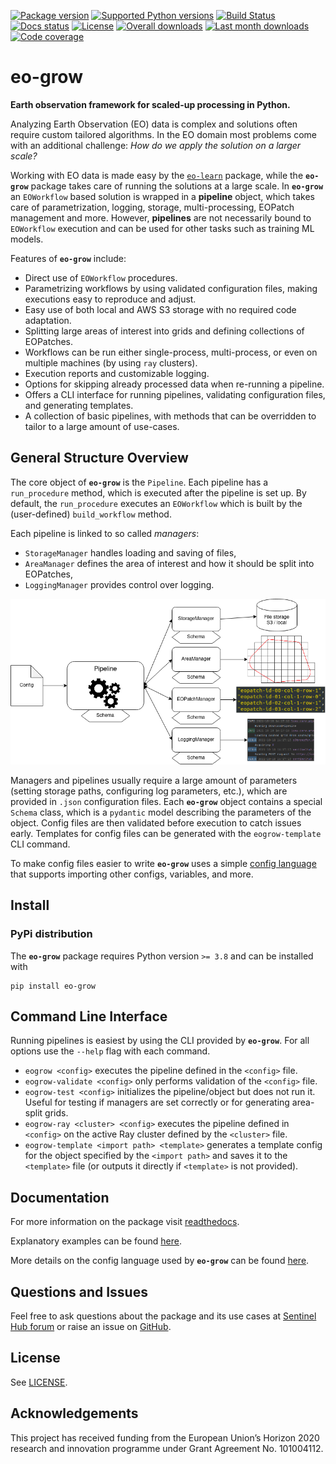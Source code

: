 [![Package version](https://badge.fury.io/py/eo-grow.svg)](https://pypi.org/project/eo-grow)
[![Supported Python versions](https://img.shields.io/pypi/pyversions/eo-grow.svg?style=flat-square)](https://pypi.org/project/eo-grow)
[![Build Status](https://github.com/sentinel-hub/eo-grow/actions/workflows/ci_action.yml/badge.svg?branch=main)](https://github.com/sentinel-hub/eo-grow/actions)
[![Docs status](https://readthedocs.org/projects/eo-grow/badge/?version=latest)](https://eo-grow.readthedocs.io/en/latest/)
[![License](https://img.shields.io/pypi/l/eo-grow.svg)](https://github.com/sentinel-hub/eo-grow/blob/master/LICENSE)
[![Overall downloads](http://pepy.tech/badge/eo-grow)](https://pepy.tech/project/eo-grow)
[![Last month downloads](https://pepy.tech/badge/eo-grow/month)](https://pepy.tech/project/eo-grow)
[![Code coverage](https://codecov.io/gh/sentinel-hub/eo-grow/branch/main/graph/badge.svg)](https://codecov.io/gh/sentinel-hub/eo-grow)

# eo-grow
**Earth observation framework for scaled-up processing in Python.**

Analyzing Earth Observation (EO) data is complex and solutions often require custom tailored algorithms. In the EO domain most problems come with an additional challenge: *How do we apply the solution on a larger scale?*

Working with EO data is made easy by the [`eo-learn`](https://github.com/sentinel-hub/eo-learn) package, while the **`eo-grow`** package takes care of running the solutions at a large scale. In **`eo-grow`** an `EOWorkflow` based solution is wrapped in a **pipeline** object, which takes care of parametrization, logging, storage, multi-processing, EOPatch management and more. However, **pipelines** are not necessarily bound to `EOWorkflow` execution and can be used for other tasks such as training ML models.

Features of **`eo-grow`** include:
- Direct use of `EOWorkflow` procedures.
- Parametrizing workflows by using validated configuration files, making executions easy to reproduce and adjust.
- Easy use of both local and AWS S3 storage with no required code adaptation.
- Splitting large areas of interest into grids and defining collections of EOPatches.
- Workflows can be run either single-process, multi-process, or even on multiple machines (by using `ray` clusters).
- Execution reports and customizable logging.
- Options for skipping already processed data when re-running a pipeline.
- Offers a CLI interface for running pipelines, validating configuration files, and generating templates.
- A collection of basic pipelines, with methods that can be overridden to tailor to a large amount of use-cases.


## General Structure Overview

The core object of **`eo-grow`** is the `Pipeline`. Each pipeline has a `run_procedure` method, which is executed after the pipeline is set up. By default, the `run_procedure` executes an `EOWorkflow` which is built by the (user-defined) `build_workflow` method.

Each pipeline is linked to so called *managers*:
- `StorageManager` handles loading and saving of files,
- `AreaManager` defines the area of interest and how it should be split into EOPatches,
- `LoggingManager` provides control over logging.

![eo-grow-structure](docs/source/figures/eo-grow-structure.png)

Managers and pipelines usually require a large amount of parameters (setting storage paths, configuring log parameters, etc.), which are provided in `.json` configuration files. Each **`eo-grow`** object contains a special `Schema` class, which is a `pydantic` model describing the parameters of the object. Config files are then validated before execution to catch issues early. Templates for config files can be generated with the `eogrow-template` CLI command.

To make config files easier to write **`eo-grow`** uses a simple [config language](https://github.com/sentinel-hub/eo-grow/tree/main/docs/source/config-language.md) that supports importing other configs, variables, and more.


## Install

### PyPi distribution

The **`eo-grow`** package requires Python version `>= 3.8` and can be installed with

```
pip install eo-grow
```


## Command Line Interface

Running pipelines is easiest by using the CLI provided by **`eo-grow`**. For all options use the `--help` flag with each command.

- `eogrow <config>` executes the pipeline defined in the `<config>` file.
- `eogrow-validate <config>` only performs validation of the `<config>` file.
- `eogrow-test <config>` initializes the pipeline/object but does not run it. Useful for testing if managers are set correctly or for generating area-split grids.
- `eogrow-ray <cluster> <config>` executes the pipeline defined in `<config>` on the active Ray cluster defined by the `<cluster>` file.
- `eogrow-template <import path> <template>` generates a template config for the object specified by the `<import path>` and saves it to the `<template>` file (or outputs it directly if `<template>` is not provided).

## Documentation

For more information on the package visit [readthedocs](https://eo-grow.readthedocs.io/en/latest/).

Explanatory examples can be found [here](https://github.com/sentinel-hub/eo-grow/tree/main/examples).

More details on the config language used by **`eo-grow`** can be found [here](https://github.com/sentinel-hub/eo-grow/tree/main/docs/source/config-language.md).


## Questions and Issues

Feel free to ask questions about the package and its use cases at [Sentinel Hub forum](https://forum.sentinel-hub.com/) or raise an issue on [GitHub](https://github.com/sentinel-hub/eo-grow/issues).


## License

See [LICENSE](https://github.com/sentinel-hub/eo-grow/blob/main/LICENSE).

## Acknowledgements

This project has received funding from the European Union’s Horizon 2020 research and innovation programme under Grant Agreement No. 101004112.

